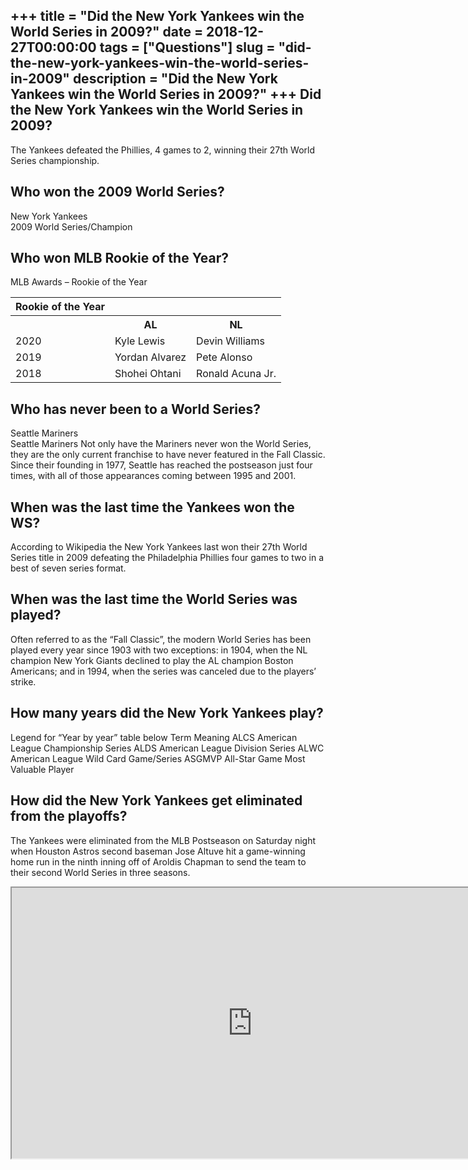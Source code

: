 +++
title = "Did the New York Yankees win the World Series in 2009?"
date = 2018-12-27T00:00:00
tags = ["Questions"]
slug = "did-the-new-york-yankees-win-the-world-series-in-2009"
description = "Did the New York Yankees win the World Series in 2009?"
+++
Did the New York Yankees win the World Series in 2009?
------------------------------------------------------

The Yankees defeated the Phillies, 4 games to 2, winning their 27th World Series championship.

Who won the 2009 World Series?
------------------------------

New York Yankees  
2009 World Series/Champion

Who won MLB Rookie of the Year?
-------------------------------

MLB Awards – Rookie of the Year

<table><tr><th>Rookie of the Year</th></tr><tr><th></th><th>AL</th><th>NL</th></tr><tr><td>2020</td><td>Kyle Lewis</td><td>Devin Williams</td></tr><tr><td>2019</td><td>Yordan Alvarez</td><td>Pete Alonso</td></tr><tr><td>2018</td><td>Shohei Ohtani</td><td>Ronald Acuna Jr.</td></tr></table>

Who has never been to a World Series?
-------------------------------------

Seattle Mariners  
Seattle Mariners Not only have the Mariners never won the World Series, they are the only current franchise to have never featured in the Fall Classic. Since their founding in 1977, Seattle has reached the postseason just four times, with all of those appearances coming between 1995 and 2001.

When was the last time the Yankees won the WS?
----------------------------------------------

According to Wikipedia the New York Yankees last won their 27th World Series title in 2009 defeating the Philadelphia Phillies four games to two in a best of seven series format.

When was the last time the World Series was played?
---------------------------------------------------

Often referred to as the “Fall Classic”, the modern World Series has been played every year since 1903 with two exceptions: in 1904, when the NL champion New York Giants declined to play the AL champion Boston Americans; and in 1994, when the series was canceled due to the players’ strike.

How many years did the New York Yankees play?
---------------------------------------------

Legend for “Year by year” table below Term Meaning ALCS American League Championship Series ALDS American League Division Series ALWC American League Wild Card Game/Series ASGMVP All-Star Game Most Valuable Player

How did the New York Yankees get eliminated from the playoffs?
--------------------------------------------------------------

The Yankees were eliminated from the MLB Postseason on Saturday night when Houston Astros second baseman Jose Altuve hit a game-winning home run in the ninth inning off of Aroldis Chapman to send the team to their second World Series in three seasons.

<iframe allow="accelerometer; autoplay; clipboard-write; encrypted-media; gyroscope; picture-in-picture" allowfullscreen="" class="__youtube_prefs__  epyt-is-override  no-lazyload" data-no-lazy="1" data-origheight="433" data-origwidth="770" data-skipgform_ajax_framebjll="" height="433" id="_ytid_73396" loading="lazy" src="https://www.youtube.com/embed/WnW-fl0mNwo?enablejsapi=1&autoplay=0&cc_load_policy=0&cc_lang_pref=&iv_load_policy=1&loop=0&modestbranding=0&rel=1&fs=1&playsinline=0&autohide=2&theme=dark&color=red&controls=1&" title="YouTube player" width="770"></iframe>